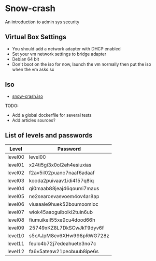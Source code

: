 # Snow-crash
An introduction to admin sys security

## Virtual Box Settings

- You should add a network adapter with DHCP enabled
- Set your vm network settings to bridge adapter
- Debian 64 bit
- Don't boot on the iso for now, launch the vm normally then put the iso when the vm asks so

## Iso

- [snow-crash.iso](https://files.neryss.pw/random/snow-crash.iso)

TODO: 
- Add a global dockerfile for several tests
- Add articles sources?

## List of levels and passwords

| Level    | Password                  |
|----------|---------------------------|
| level00  | level00                   |
| level01  | x24ti5gi3x0ol2eh4esiuxias |
| level02  | f2av5il02puano7naaf6adaaf |
| level03  | kooda2puivaav1idi4f57q8iq |
| level04  | qi0maab88jeaj46qoumi7maus |
| level05  | ne2searoevaevoem4ov4ar8ap |
| level06  | viuaaale9huek52boumoomioc |
| level07  | wiok45aaoguiboiki2tuin6ub |
| level08  | fiumuikeil55xe9cu4dood66h |
| level09  | 25749xKZ8L7DkSCwJkT9dyv6f |
| level10  | s5cAJpM8ev6XHw998pRWG728z |
| level11  | feulo4b72j7edeahuete3no7c |
| level12  | fa6v5ateaw21peobuub8ipe6s |
